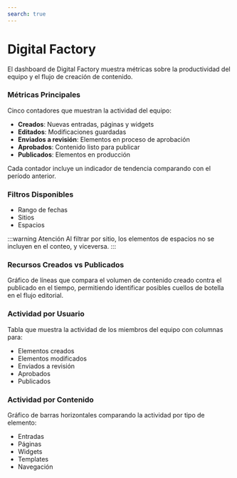 ```yaml
---
search: true
---
```


# Digital Factory

El dashboard de Digital Factory muestra métricas sobre la productividad del equipo y el flujo de creación de contenido.

### Métricas Principales

Cinco contadores que muestran la actividad del equipo:
- **Creados**: Nuevas entradas, páginas y widgets
- **Editados**: Modificaciones guardadas
- **Enviados a revisión**: Elementos en proceso de aprobación
- **Aprobados**: Contenido listo para publicar
- **Publicados**: Elementos en producción

Cada contador incluye un indicador de tendencia comparando con el período anterior.

### Filtros Disponibles

- Rango de fechas
- Sitios
- Espacios

:::warning Atención
Al filtrar por sitio, los elementos de espacios no se incluyen en el conteo, y viceversa.
:::

### Recursos Creados vs Publicados

Gráfico de líneas que compara el volumen de contenido creado contra el publicado en el tiempo, permitiendo identificar posibles cuellos de botella en el flujo editorial.

### Actividad por Usuario

Tabla que muestra la actividad de los miembros del equipo con columnas para:
- Elementos creados
- Elementos modificados
- Enviados a revisión
- Aprobados
- Publicados

### Actividad por Contenido

Gráfico de barras horizontales comparando la actividad por tipo de elemento:
- Entradas
- Páginas
- Widgets
- Templates
- Navegación